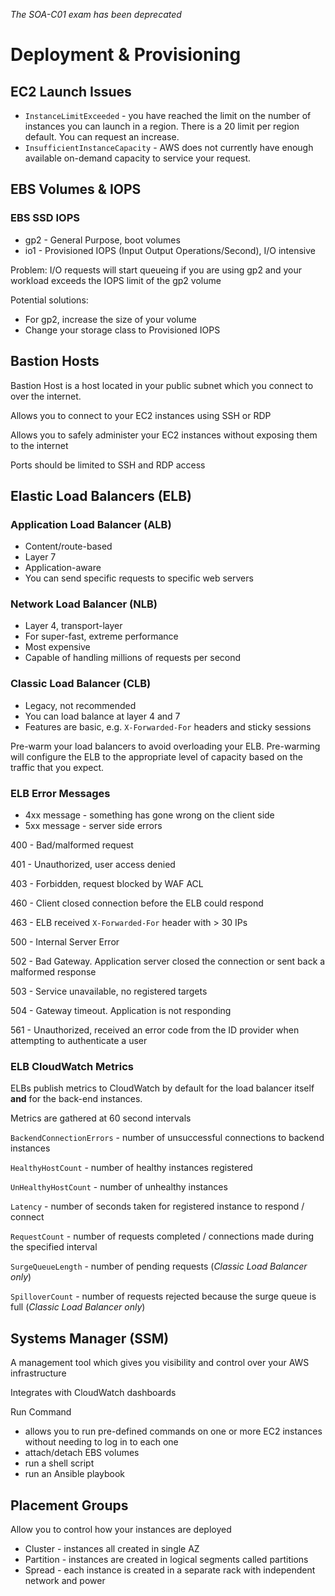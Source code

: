 _The SOA-C01 exam has been deprecated_

# Deployment & Provisioning

## EC2 Launch Issues
* `InstanceLimitExceeded` - you have reached the limit on the number of instances you can launch in a region. There is a 20 limit per region default. You can request an increase.
* `InsufficientInstanceCapacity` - AWS does not currently have enough available on-demand capacity to service your request.

## EBS Volumes & IOPS
### EBS SSD IOPS
* gp2 - General Purpose, boot volumes
* io1 - Provisioned IOPS (Input Output Operations/Second), I/O intensive

Problem: I/O requests will start queueing if you are using gp2 and your workload exceeds the IOPS limit of the gp2 volume

Potential solutions:
* For gp2, increase the size of your volume
* Change your storage class to Provisioned IOPS

## Bastion Hosts
Bastion Host is a host located in your public subnet which you connect to over the internet.

Allows you to connect to your EC2 instances using SSH or RDP

Allows you to safely administer your EC2 instances without exposing them to the internet

Ports should be limited to SSH and RDP access

## Elastic Load Balancers (ELB)

### Application Load Balancer (ALB)
* Content/route-based 
* Layer 7
* Application-aware
* You can send specific requests to specific web servers

### Network Load Balancer (NLB)
* Layer 4, transport-layer
* For super-fast, extreme performance
* Most expensive
* Capable of handling millions of requests per second

### Classic Load Balancer (CLB)
* Legacy, not recommended
* You can load balance at layer 4 and 7
* Features are basic, e.g. `X-Forwarded-For` headers and sticky sessions

Pre-warm your load balancers to avoid overloading your ELB. Pre-warming will configure the ELB to the appropriate level of capacity based on the traffic that you expect.

### ELB Error Messages
* 4xx message - something has gone wrong on the client side
* 5xx message - server side errors

400 - Bad/malformed request

401 - Unauthorized, user access denied

403 - Forbidden, request blocked by WAF ACL

460 - Client closed connection before the ELB could respond

463 - ELB received `X-Forwarded-For` header with > 30 IPs

500 - Internal Server Error

502 - Bad Gateway. Application server closed the connection or sent back a malformed response

503 - Service unavailable, no registered targets

504 - Gateway timeout. Application is not responding

561 - Unauthorized, received an error code from the ID provider when attempting to authenticate a user

### ELB CloudWatch Metrics
ELBs publish metrics to CloudWatch by default for the load balancer itself **and** for the back-end instances.

Metrics are gathered at 60 second intervals

`BackendConnectionErrors` - number of unsuccessful connections to backend instances

`HealthyHostCount` - number of healthy instances registered

`UnHealthyHostCount` - number of unhealthy instances

`Latency` - number of seconds taken for registered instance to respond / connect

`RequestCount` - number of requests completed / connections made during the specified interval

`SurgeQueueLength` - number of pending requests (_Classic Load Balancer only_)

`SpilloverCount` - number of requests rejected because the surge queue is full (_Classic Load Balancer only_)

## Systems Manager (SSM)
A management tool which gives you visibility and control over your AWS infrastructure

Integrates with CloudWatch dashboards

Run Command
* allows you to run pre-defined commands on one or more EC2 instances without needing to log in to each one
* attach/detach EBS volumes
* run a shell script
* run an Ansible playbook

## Placement Groups
Allow you to control how your instances are deployed
* Cluster - instances all created in single AZ
* Partition - instances are created in logical segments called partitions
* Spread - each instance is created in a separate rack with independent network and power